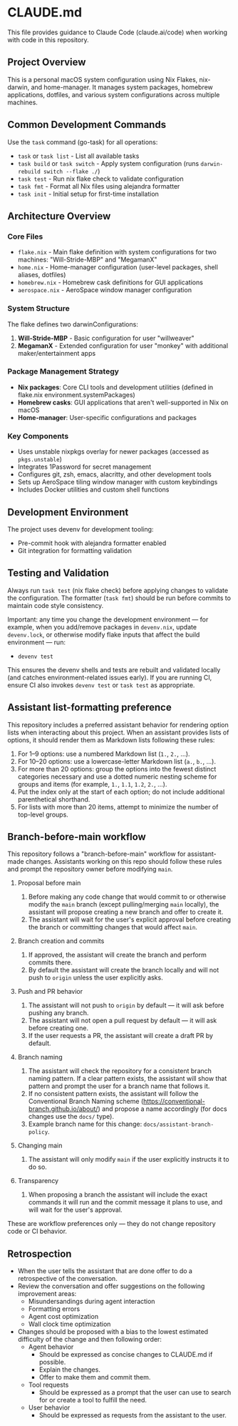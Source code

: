 # CLAUDE.md

This file provides guidance to Claude Code (claude.ai/code) when working with code in this repository.

## Project Overview

This is a personal macOS system configuration using Nix Flakes, nix-darwin, and home-manager. It manages system packages, homebrew applications, dotfiles, and various system configurations across multiple machines.

## Common Development Commands

Use the `task` command (go-task) for all operations:

- `task` or `task list` - List all available tasks
- `task build` or `task switch` - Apply system configuration (runs `darwin-rebuild switch --flake ./`)
- `task test` - Run nix flake check to validate configuration
- `task fmt` - Format all Nix files using alejandra formatter
- `task init` - Initial setup for first-time installation

## Architecture Overview

### Core Files
- `flake.nix` - Main flake definition with system configurations for two machines: "Will-Stride-MBP" and "MegamanX"
- `home.nix` - Home-manager configuration (user-level packages, shell aliases, dotfiles)
- `homebrew.nix` - Homebrew cask definitions for GUI applications
- `aerospace.nix` - AeroSpace window manager configuration

### System Structure
The flake defines two darwinConfigurations:
1. **Will-Stride-MBP** - Basic configuration for user "willweaver"
2. **MegamanX** - Extended configuration for user "monkey" with additional maker/entertainment apps

### Package Management Strategy
- **Nix packages**: Core CLI tools and development utilities (defined in flake.nix environment.systemPackages)
- **Homebrew casks**: GUI applications that aren't well-supported in Nix on macOS
- **Home-manager**: User-specific configurations and packages

### Key Components
- Uses unstable nixpkgs overlay for newer packages (accessed as `pkgs.unstable`)
- Integrates 1Password for secret management
- Configures git, zsh, emacs, alacritty, and other development tools
- Sets up AeroSpace tiling window manager with custom keybindings
- Includes Docker utilities and custom shell functions

## Development Environment

The project uses devenv for development tooling:
- Pre-commit hook with alejandra formatter enabled
- Git integration for formatting validation

## Testing and Validation

Always run `task test` (nix flake check) before applying changes to validate the configuration. The formatter (`task fmt`) should be run before commits to maintain code style consistency.

Important: any time you change the development environment — for example, when you add/remove packages in `devenv.nix`, update `devenv.lock`, or otherwise modify flake inputs that affect the build environment — run:

- `devenv test`

This ensures the devenv shells and tests are rebuilt and validated locally (and catches environment-related issues early). If you are running CI, ensure CI also invokes `devenv test` or `task test` as appropriate.

## Assistant list-formatting preference

This repository includes a preferred assistant behavior for rendering option lists when interacting about this project. When an assistant provides lists of options, it should render them as Markdown lists following these rules:

1. For 1–9 options: use a numbered Markdown list (`1.`, `2.`, …).
2. For 10–20 options: use a lowercase-letter Markdown list (`a.`, `b.`, …).
3. For more than 20 options: group the options into the fewest distinct categories necessary and use a dotted numeric nesting scheme for groups and items (for example, `1.`, `1.1`, `1.2`, `2.`, ...).
4. Put the index only at the start of each option; do not include additional parenthetical shorthand.
5. For lists with more than 20 items, attempt to minimize the number of top-level groups.

## Branch-before-main workflow

This repository follows a "branch-before-main" workflow for assistant-made changes. Assistants working on this repo should follow these rules and prompt the repository owner before modifying `main`.

1. Proposal before main
   1. Before making any code change that would commit to or otherwise modify the `main` branch (except pulling/merging `main` locally), the assistant will propose creating a new branch and offer to create it.
   2. The assistant will wait for the user's explicit approval before creating the branch or committing changes that would affect `main`.

2. Branch creation and commits
   1. If approved, the assistant will create the branch and perform commits there.
   2. By default the assistant will create the branch locally and will not push to `origin` unless the user explicitly asks.

3. Push and PR behavior
   1. The assistant will not push to `origin` by default — it will ask before pushing any branch.
   2. The assistant will not open a pull request by default — it will ask before creating one.
   3. If the user requests a PR, the assistant will create a draft PR by default.

4. Branch naming
   1. The assistant will check the repository for a consistent branch naming pattern. If a clear pattern exists, the assistant will show that pattern and prompt the user for a branch name that follows it.
   2. If no consistent pattern exists, the assistant will follow the Conventional Branch Naming scheme (https://conventional-branch.github.io/about/) and propose a name accordingly (for docs changes use the `docs/` type).
   3. Example branch name for this change: `docs/assistant-branch-policy`.

5. Changing main
   1. The assistant will only modify `main` if the user explicitly instructs it to do so.

6. Transparency
   1. When proposing a branch the assistant will include the exact commands it will run and the commit message it plans to use, and will wait for the user's approval.

These are workflow preferences only — they do not change repository code or CI behavior.

## Retrospection

- When the user tells the assistant that are done offer to do a retrospective of the conversation.
- Review the conversation and offer suggestions on the following improvement areas:
  - Misundersandings during agent interaction
  - Formatting errors
  - Agent cost optimization
  - Wall clock time optimization
- Changes should be proposed with a bias to the lowest estimated difficulty of the change and then following order:
  - Agent behavior
    - Should be expressed as concise changes to CLAUDE.md if possible.
    - Explain the changes.
    - Offer to make them and commit them.
  - Tool requests
    - Should be expressed as a prompt that the user can use to search for or create a tool to fulfill the need.
  - User behavior
    - Should be expressed as requests from the assistant to the user.
